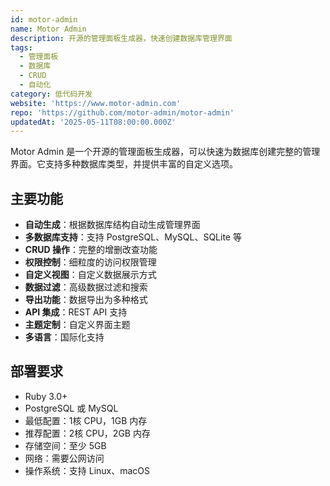 ```yaml
---
id: motor-admin
name: Motor Admin
description: 开源的管理面板生成器，快速创建数据库管理界面
tags:
  - 管理面板
  - 数据库
  - CRUD
  - 自动化
category: 低代码开发
website: 'https://www.motor-admin.com'
repo: 'https://github.com/motor-admin/motor-admin'
updatedAt: '2025-05-11T08:00:00.000Z'
---
```


Motor Admin 是一个开源的管理面板生成器，可以快速为数据库创建完整的管理界面。它支持多种数据库类型，并提供丰富的自定义选项。

## 主要功能

- **自动生成**：根据数据库结构自动生成管理界面
- **多数据库支持**：支持 PostgreSQL、MySQL、SQLite 等
- **CRUD 操作**：完整的增删改查功能
- **权限控制**：细粒度的访问权限管理
- **自定义视图**：自定义数据展示方式
- **数据过滤**：高级数据过滤和搜索
- **导出功能**：数据导出为多种格式
- **API 集成**：REST API 支持
- **主题定制**：自定义界面主题
- **多语言**：国际化支持

## 部署要求

- Ruby 3.0+
- PostgreSQL 或 MySQL
- 最低配置：1核 CPU，1GB 内存
- 推荐配置：2核 CPU，2GB 内存
- 存储空间：至少 5GB
- 网络：需要公网访问
- 操作系统：支持 Linux、macOS 